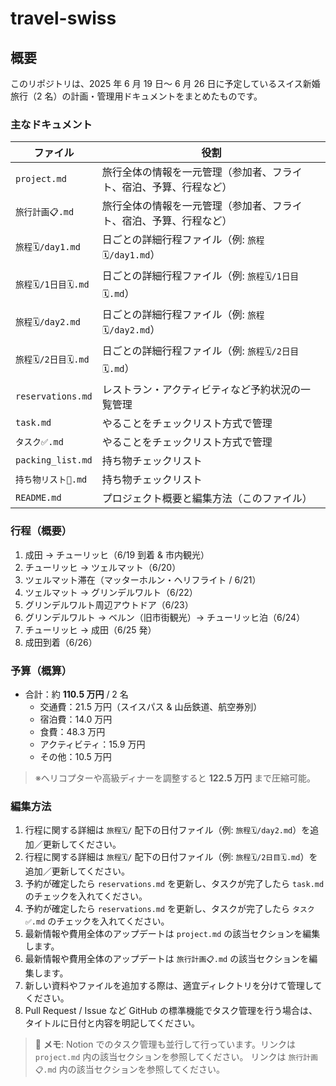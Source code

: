 # travel-swiss

## 概要
このリポジトリは、2025 年 6 月 19 日〜 6 月 26 日に予定しているスイス新婚旅行（2 名）の計画・管理用ドキュメントをまとめたものです。

### 主なドキュメント
| ファイル | 役割 |
|----------|------|
| `project.md` | 旅行全体の情報を一元管理（参加者、フライト、宿泊、予算、行程など） |
| `旅行計画📋.md` | 旅行全体の情報を一元管理（参加者、フライト、宿泊、予算、行程など） |
| `旅程🗓/day1.md` | 日ごとの詳細行程ファイル（例: `旅程🗓/day1.md`） |
| `旅程🗓/1日目🗓.md` | 日ごとの詳細行程ファイル（例: `旅程🗓/1日目🗓.md`） |
| `旅程🗓/day2.md` | 日ごとの詳細行程ファイル（例: `旅程🗓/day2.md`） |
| `旅程🗓/2日目🗓.md` | 日ごとの詳細行程ファイル（例: `旅程🗓/2日目🗓.md`） |
| `reservations.md` | レストラン・アクティビティなど予約状況の一覧管理 |
| `task.md` | やることをチェックリスト方式で管理 |
| `タスク✅.md` | やることをチェックリスト方式で管理 |
| `packing_list.md` | 持ち物チェックリスト |
| `持ち物リスト🎒.md` | 持ち物チェックリスト |
| `README.md` | プロジェクト概要と編集方法（このファイル） |

### 行程（概要）
1. 成田 → チューリッヒ（6/19 到着 & 市内観光）  
2. チューリッヒ → ツェルマット（6/20）  
3. ツェルマット滞在（マッターホルン・ヘリフライト / 6/21）  
4. ツェルマット → グリンデルワルト（6/22）  
5. グリンデルワルト周辺アウトドア（6/23）  
6. グリンデルワルト → ベルン（旧市街観光）→ チューリッヒ泊（6/24）  
7. チューリッヒ → 成田（6/25 発）  
8. 成田到着（6/26）

### 予算（概算）
- 合計：約 **110.5 万円** / 2 名  
  - 交通費：21.5 万円（スイスパス & 山岳鉄道、航空券別）  
  - 宿泊費：14.0 万円  
  - 食費：48.3 万円  
  - アクティビティ：15.9 万円  
  - その他：10.5 万円  
> ※ヘリコプターや高級ディナーを調整すると **122.5 万円** まで圧縮可能。

### 編集方法
1. 行程に関する詳細は `旅程🗓/` 配下の日付ファイル（例: `旅程🗓/day2.md`）を追加／更新してください。  
2. 行程に関する詳細は `旅程🗓/` 配下の日付ファイル（例: `旅程🗓/2日目🗓.md`）を追加／更新してください。  
3. 予約が確定したら `reservations.md` を更新し、タスクが完了したら `task.md` のチェックを入れてください。  
4. 予約が確定したら `reservations.md` を更新し、タスクが完了したら `タスク✅.md` のチェックを入れてください。  
5. 最新情報や費用全体のアップデートは `project.md` の該当セクションを編集します。  
6. 最新情報や費用全体のアップデートは `旅行計画📋.md` の該当セクションを編集します。  
7. 新しい資料やファイルを追加する際は、適宜ディレクトリを分けて管理してください。  
8. Pull Request / Issue など GitHub の標準機能でタスク管理を行う場合は、タイトルに日付と内容を明記してください。

> 🔖 **メモ**: Notion でのタスク管理も並行して行っています。リンクは `project.md` 内の該当セクションを参照してください。
リンクは `旅行計画📋.md` 内の該当セクションを参照してください。